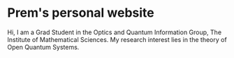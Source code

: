 # Prem's personal website

Hi, I am a Grad Student in the Optics and Quantum Information Group, The Institute of Mathematical Sciences. My research interest lies in the theory of Open Quantum Systems.
